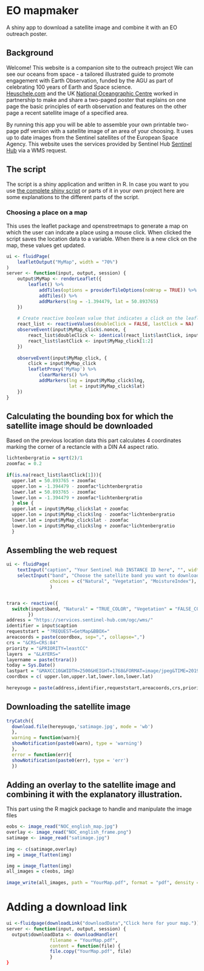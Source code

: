 # EO mapmaker
A shiny app to download a satellite image and combine it with an EO outreach poster. 

## Background
Welcome! This website is a companion site to the outreach project We can see our oceans from space - a tailored illustrated guide to promote engagement with Earth Observation, funded by the AGU as part of celebrating 100 years of Earth and Space science.  
[Heuschele.com](https://www.heuschele.com) and the UK [National Oceangraphic Centre](https://www.noc.ac.uk) worked in partnership to make and share a two-paged poster that explains on one page the basic principles of earth observation and features on the other page a recent satellite image of a specified area. 

By running this app you will be able to assemble your own printable two-page pdf version with a satellite image of an area of your choosing. It uses up to date images from the Sentinel satellites of the European Space Agency. This website uses the services provided by Sentinel Hub [Sentinel Hub](https://www.sentinel-hub.com) via a WMS request.

## The script 
The script is a shiny application and written in R. In case you want to you use [the complete shiny script](app.R) or parts of it in your own project here are some explanations to the different parts of the script. 


### Choosing a place on a map
This uses the leaflet package and openstreetmaps to generate a map on which the user can indcate a place using a mouse click. When clicked the script saves the location data to a variable. When there is a new click on the map, these values get updated.

```R 
ui <- fluidPage(
    leafletOutput("MyMap", width = "70%")
)
server <- function(input, output, session) {
    output$MyMap <- renderLeaflet({
        leaflet() %>% 
            addTiles(options = providerTileOptions(noWrap = TRUE)) %>% 
            addTiles() %>% 
            addMarkers(lng = -1.394479, lat = 50.893765)
    })
    
    # Create reactive boolean value that indicates a click on the leaflet widget
    react_list <- reactiveValues(doubleClick = FALSE, lastClick = NA)
    observeEvent(input$MyMap_click$.nonce, {
        react_list$doubleClick <- identical(react_list$lastClick, input$MyMap_click[1:2])
        react_list$lastClick <- input$MyMap_click[1:2]
    })
    
    observeEvent(input$MyMap_click, {
        click = input$MyMap_click
        leafletProxy('MyMap') %>% 
            clearMarkers() %>% 
            addMarkers(lng = input$MyMap_click$lng, 
                       lat = input$MyMap_click$lat)
    }) 
}
```

## Calculating the bounding box for which the satellite image should be downloaded
Based on the previous location data this part calculates 4 coordinates marking the corner of a rectancle with a DIN A4 aspect ratio.

```R
lichtenbergratio = sqrt(2)/1
zoomfac = 0.2
 
if(is.na(react_list$lastClick[1])){
  upper.lat = 50.893765 + zoomfac 
  upper.lon = -1.394479 - zoomfac*lichtenbergratio
  lower.lat = 50.893765 - zoomfac 
  lower.lon = -1.394479 + zoomfac*lichtenbergratio
  } else {
  upper.lat = input$MyMap_click$lat + zoomfac 
  upper.lon = input$MyMap_click$lng - zoomfac*lichtenbergratio
  lower.lat = input$MyMap_click$lat - zoomfac 
  lower.lon = input$MyMap_click$lng + zoomfac*lichtenbergratio
  }
```

## Assembling the web request

```R
ui <- fluidPage(
    textInput("caption", "Your Sentinel Hub INSTANCE ID here", "", width = "60%"),
    selectInput("band", "Choose the satellite band you want to download",
                choices = c("Natural", "Vegetation", "MoistureIndex"), width = "60%")
                )


trara <- reactive({
  switch(input$band, "Natural" = "TRUE_COLOR", "Vegetation" = "FALSE_COLOR", "MoistureIndex" = "MOISTURE_INDEX")
        })
address = "https://services.sentinel-hub.com/ogc/wms/"
identifier = input$caption
requeststart = "?REQUEST=GetMap&BBOX="
areacoords = paste(coordbox, sep=",", collapse=",")
crs = "&CRS=CRS:84"
priority = "&PRIORITY=leastCC"
layers  = "&LAYERS="
layername = paste(trara())
today = Sys.Date()
lastpart = "&MAXCC10&WIDTH=2500&HEIGHT=1768&FORMAT=image/jpeg&TIME=2019-01-01/"
coordbox = c( upper.lon,upper.lat,lower.lon,lower.lat)
            
hereyougo = paste(address,identifier,requeststart,areacoords,crs,priority,layers,layername,lastpart,today,sep = "", collapse = "")
```

## Downloading the satellite image 
```R
tryCatch({
  download.file(hereyougo,'satimage.jpg', mode = 'wb')
  },
  warning = function(warn){
  showNotification(paste0(warn), type = 'warning')
  },
  error = function(err){
  showNotification(paste0(err), type = 'err')
  })
```

## Adding an overlay to the satellite image and combining it with the explanatory illustration.
This part using the R magick package to handle and manipulate the image files
```R
eobs <- image_read("NOC_english_map.jpg")
overlay <- image_read("NOC_english_frame.png")
satimage <- image_read("satimage.jpg")
            
img <- c(satimage,overlay)
img = image_flatten(img)

img = image_flatten(img)
all_images = c(eobs, img)
            
image_write(all_images, path = "YourMap.pdf", format = "pdf", density = 72)  
```

# Adding a download link 
```R
ui <-fluidpage(downloadLink("downloadData","Click here for your map."))
server <- function(input, output, session) {
  output$downloadData <- downloadHandler(
                filename = "YourMap.pdf",
                content = function(file) {
                file.copy("YourMap.pdf", file)
                }
}
```
